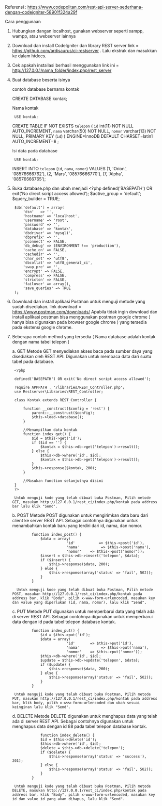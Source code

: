 Referensi : https://www.codepolitan.com/rest-api-server-sederhana-dengan-codeigniter-58901f324a29f

Cara penggunaan

1. Hubungkan dangan localhost, gunakan webserver seperti xampp, wampp, atau webserver lainnya

2. Download dan install CodeIgniter dan library REST server link = https://github.com/ardisaurus/ci-restserver . Lalu ekstrak dan masukkan ke dalam htdocs.

3. Cek apakah installasi berhasil menggunakan link ini = http://127.0.0.1/nama_folder/index.php/rest_server 

4. Buat database beserta isinya

    contoh database bernama kontak

    CREATE DATABASE kontak;

    Nama kontak 

        USE kontak;
    CREATE TABLE IF NOT EXISTS `telepon` (
    `id` int(11) NOT NULL AUTO_INCREMENT,
    `nama` varchar(50) NOT NULL,
    `nomor` varchar(13) NOT NULL,
    PRIMARY KEY (`id`)
    ) ENGINE=InnoDB  DEFAULT CHARSET=latin1 AUTO_INCREMENT=8 ;

    Isi data pada database

        USE kontak;
    INSERT INTO `telepon` (`id`, `nama`, `nomor`) VALUES
    (1, 'Orion', '08576666762'),
    (2, 'Mars', '08576666770'),
    (7, 'Alpha', '08576666765');

5. Buka database.php dan ubah menjadi
            <?php
        defined('BASEPATH') OR exit('No direct script access allowed');
        $active_group = 'default';
        $query_builder = TRUE;

        $db['default'] = array(
            'dsn'   => '',
            'hostname' => 'localhost',
            'username' => 'root',
            'password' => '',
            'database' => 'kontak',
            'dbdriver' => 'mysqli',
            'dbprefix' => '',
            'pconnect' => FALSE,
            'db_debug' => (ENVIRONMENT !== 'production'),
            'cache_on' => FALSE,
            'cachedir' => '',
            'char_set' => 'utf8',
            'dbcollat' => 'utf8_general_ci',
            'swap_pre' => '',
            'encrypt' => FALSE,
            'compress' => FALSE,
            'stricton' => FALSE,
            'failover' => array(),
            'save_queries' => TRUE
        );

6. Download dan install aplikasi Postman untuk menguji metode yang sudah disediakan.
link download = https://www.postman.com/downloads/
Apabila tidak ingin download dan install aplikasi postman bisa menggunakan postman google chrome ( hanya bisa digunakan pada browser google chrome ) yang tersedia pada ekstensi google chrome.

7. Beberapa contoh method yang tersedia ( Nama database adalah kontak dengan nama tabel telepon )
 
    a. GET
        Metode GET menyediakan akses baca pada sumber daya yang disediakan oleh REST API. Digunakan untuk membaca data dari suatu tabel pada database.

        <?php

        defined('BASEPATH') OR exit('No direct script access allowed');

        require APPPATH . '/libraries/REST_Controller.php';
        use Restserver\Libraries\REST_Controller;

        class Kontak extends REST_Controller {

            function __construct($config = 'rest') {
                parent::__construct($config);
                $this->load->database();
            }

            //Menampilkan data kontak
            function index_get() {
                $id = $this->get('id');
                if ($id == '') {
                    $kontak = $this->db->get('telepon')->result();
                } else {
                    $this->db->where('id', $id);
                    $kontak = $this->db->get('telepon')->result();
                }
                $this->response($kontak, 200);
            }

            //Masukan function selanjutnya disini
        }
        ?>

        Untuk menguji kode yang telah dibuat buka Postman, Pilih metode GET, masukan http://127.0.0.1/rest_ci/index.php/kontak pada address bar lalu klik "Send".

    b. POST
        Metode POST digunakan untuk mengirimkan data baru dari client ke server REST API. Sebagai contohnya digunakan untuk menambahkan kontak baru yang terdiri dari id, nama, dan nomor.

                function index_post() {
                    $data = array(
                                'id'           => $this->post('id'),
                                'nama'          => $this->post('nama'),
                                'nomor'    => $this->post('nomor'));
                    $insert = $this->db->insert('telepon', $data);
                    if ($insert) {
                        $this->response($data, 200);
                    } else {
                        $this->response(array('status' => 'fail', 502));
                    }
                }

         Untuk menguji kode yang telah dibuat buka Postman, Pilih metode POST, masukan http://127.0.0.1/rest_ci/index.php/kontak pada address bar, klik "Body", pilih x-www-form-urlencoded, masukan key dan value yang diperlukan (id, nama, nomor), lalu klik "Send".

    c. PUT
        Metode PUT digunakan untuk memperbarui data yang telah ada di server REST API. Sebagai contohnya digunakan untuk memperbarui data dengan id pada tabel telepon database kontak.

                function index_put() {
                    $id = $this->put('id');
                    $data = array(
                                'id'       => $this->put('id'),
                                'nama'          => $this->put('nama'),
                                'nomor'    => $this->put('nomor'));
                    $this->db->where('id', $id);
                    $update = $this->db->update('telepon', $data);
                    if ($update) {
                        $this->response($data, 200);
                    } else {
                        $this->response(array('status' => 'fail', 502));
                    }
                }
        
        Untuk menguji kode yang telah dibuat buka Postman, Pilih metode PUT, masukan http://127.0.0.1/rest_ci/index.php/kontak pada address bar, klik body, pilih x-www-form-urlencoded dan ubah sesuai keinginan lalu klik "Send".

    d. DELETE
        Metode DELETE digunakan untuk menghapus data yang telah ada di server REST API. Sebagai contohnya digunakan untuk menghapus data dengan id 88 pada tabel telepon database kontak.

                    function index_delete() {
                    $id = $this->delete('id');
                    $this->db->where('id', $id);
                    $delete = $this->db->delete('telepon');
                    if ($delete) {
                        $this->response(array('status' => 'success'), 201);
                    } else {
                        $this->response(array('status' => 'fail', 502));
                    }
                }

        Untuk menguji kode yang telah dibuat buka Postman, Pilih metode DELETE, masukan http://127.0.0.1/rest_ci/index.php/kontak pada address bar, klik "Body", pilih x-www-form-urlencoded, masukan key id dan value id yang akan dihapus, lalu klik "Send".


